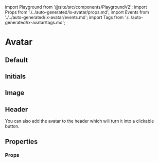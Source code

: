 import Playground from '@site/src/components/PlaygroundV2';
import Props from './../auto-generated/ix-avatar/props.md';
import Events from './../auto-generated/ix-avatar/events.md';
import Tags from './../auto-generated/ix-avatar/tags.md';

# Avatar

<Tags />

## Default

<Playground
name="avatar"
examplesByName>
</Playground>

## Initials

<Playground
name="avatar-initials"
examplesByName>
</Playground>

## Image

<Playground
name="avatar-image"
examplesByName>
</Playground>

## Header

You can also add the avatar to the header which will turn it into a clickable button.

<Playground name="application-header" examplesByName noMargin height="21rem"></Playground>

## Properties

### Props

<Props />
